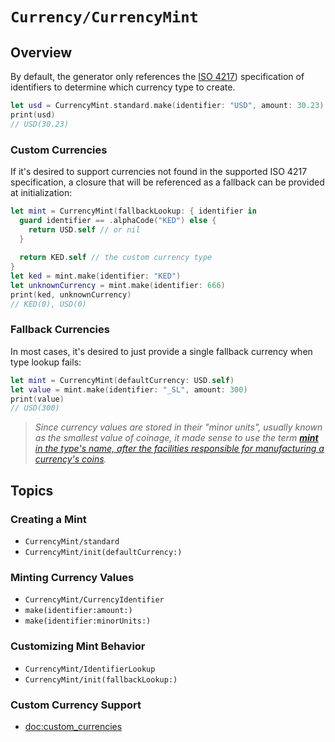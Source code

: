 # ``Currency/CurrencyMint``

## Overview

By default, the generator only references the [ISO 4217](https://www.iso.org/iso-4217-currency-codes.html)) specification
of identifiers to determine which currency type to create.

```swift
let usd = CurrencyMint.standard.make(identifier: "USD", amount: 30.23)
print(usd)
// USD(30.23)
```

### Custom Currencies

If it's desired to support currencies not found in the supported ISO 4217 specification,
a closure that will be referenced as a fallback can be provided at initialization:

```swift
let mint = CurrencyMint(fallbackLookup: { identifier in
  guard identifier == .alphaCode("KED") else {
    return USD.self // or nil
  }
  
  return KED.self // the custom currency type
}
let ked = mint.make(identifier: "KED")
let unknownCurrency = mint.make(identifier: 666)
print(ked, unknownCurrency)
// KED(0), USD(0)
```

### Fallback Currencies

In most cases, it's desired to just provide a single fallback currency when type lookup fails:

```swift
let mint = CurrencyMint(defaultCurrency: USD.self)
let value = mint.make(identifier: "_SL", amount: 300)
print(value)
// USD(300)
```

> _Since currency values are stored in their "minor units", usually known as the smallest value of coinage, it made sense to use the term [**mint** in the type's name, after the facilities responsible for manufacturing a currency's coins](https://en.wikipedia.org/wiki/Mint_(facility))._

## Topics

### Creating a Mint

- ``CurrencyMint/standard``
- ``CurrencyMint/init(defaultCurrency:)``

### Minting Currency Values

- ``CurrencyMint/CurrencyIdentifier``
- ``make(identifier:amount:)``
- ``make(identifier:minorUnits:)``

### Customizing Mint Behavior

- ``CurrencyMint/IdentifierLookup``
- ``CurrencyMint/init(fallbackLookup:)``

### Custom Currency Support

- <doc:custom_currencies>
